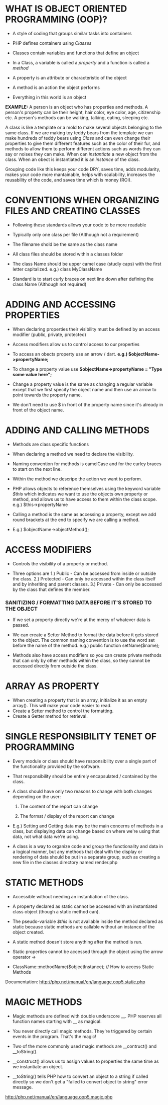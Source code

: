 # WHAT IS OBJECT ORIENTED PROGRAMMING (OOP)?

* A style of coding that groups similar tasks into containers

* PHP defines containers using *Classes*
* Classes contain variables and functions that define an object
* In a Class, a variable is called a *property* and a function is called a *method*
* A property is an attribute or characteristic of the object
* A method is an action the object performs
* Everything in this world is an object

**EXAMPLE:** A person is an object who has properties and methods.  A person's property can be their height, hair color, eye color, age, citizenship etc.  A person's methods can be walking, talking, eating, sleeping etc.

A class is like a template or a mold to make several objects belonging to the same class.  If we are making toy teddy bears from the template we can make hundreds of teddy bears using *Class* and can even change their properties to give them different features such as the color of their fur, and methods to allow them to perform different actions such as words they can say or noises they can make. When can *instantiate* a new object from the class.  When an obect is instantiated it is an *instance* of the class. 

Grouping code like this keeps your code DRY, saves time, adds modularity, makes your code more mantainable, helps with scalability, increases the reusability of the code, and saves time which is money (ROI).

# CONVENTIONS WHEN ORGANIZING FILES AND CREATING CLASSES

* Following these standards allows your code to be more readable

* Typically only one class per file (Although not a requirement)
* The filename shold be the same as the class name
* All class files should be stored within a classes folder
* The class Name should be upper camel case (studly caps) with the first letter capitalized. e.g.) class MyClassName
* Standard is to start curly braces on next line down after defining the class Name (Although not required)


# ADDING AND ACCESSING PROPERTIES

* When declaring properties their visibility must be defined by an access modifier (public, private, protected)

* Access modifiers allow us to control access to our properties
* To access an obects property use an arrow / dart. **e.g.) $objectName->propertyName;**
* To change a property value use **$objectName->propertyName = "Type some value here";**
* Change a property value is the same as changing a regular variable except that we first specify the object name and then use an arrow to point towards the property name.
* We don't need to use $ in front of the property name since it's already in front of the object name.


# ADDING AND CALLING METHODS

* Methods are class specific functions

* When declaring a method we need to declare the visibility.
* Naming convention for methods is camelCase and for the curley braces to start on the next line.
* Within the method we descripe the action we want to perform.
* PHP allows objects to reference themselves using the keyword variable *$this* which indicates we want to use the objects own property or method, and allows us to have access to them within the class scope. e.g.) $this->propertyName
* Calling a method is the same as accessing a property, except we add round brackets at the end to specify we are calling a method.
* E.g.) $objectName->objectMethod();


# ACCESS MODIFIERS

* Controls the visibility of a property or method.

* Three options are 1.) Public - Can be accessed from inside or outside the class. 2.) Protected - Can only be accessed within the class itself and by inheriting and parent classes. 3.) Private - Can only be accessed by the class that defines the member.

### SANITIZING / FORMATTING DATA BEFORE IT'S STORED TO THE OBJECT

* If we set a property directly we're at the mercy of whatever data is passed.

* We can create a Setter Method to format the data before it gets stored to the object. The common naming convention is to use the word set before the name of the method.  e.g.) public function setName($name);
* Methods also have access modifiers so you can create private methods that can only by other methods within the class, so they cannot be accessed directly from outside the class.


# ARRAY AS PROPERTY

* When creating a property that is an array, initialize it as an empty array(). This will make your code easier to read.
* Create a Setter method to control the formatting.
* Create a Getter method for retrieval.


# SINGLE RESPONSIBILITY TENET OF PROGRAMMING

* Every module or class should have responsibility over a single part of the functionality provided by the software.

* That responsibility should be entirely encapsulated / contained by the class.
* A class should have only two reasons to change with both changes depending on the user:
    1. The content of the report can change

    2. The format / display of the report can change
* E.g.) Setting and Getting data may be the main concerns of methods in a class, but displaying data can change based on where we're using that data, not what data we're using.
* A class is a way to organize code and group the functionality and data in a logical manner, but any methods that deal with the display or rendering of data should be put in a separate group, such as creating a new file in the classes directory named render.php


# STATIC METHODS

* Accessible without needing an instantiation of the class. 

* A property declared as static cannot be accessed with an instantiated class object (though a static method can).
* The pseudo-variable *$this* is not available inside the method declared as static because static methods are callable without an instance of the object created.
* A static method doesn't store anything after the method is run.
* Static properties cannot be accessed through the object using the arrow operator ->
* ClassName::methodName($objectInstance);  // How to access Static Methods

Documentation: http://php.net/manual/en/language.oop5.static.php


# MAGIC METHODS

* Magic methods are defined with double underscore __. PHP reserves all function names starting with __ as magical.

* You never directly call magic methods. They're triggered by certain events in the program. That's the magic!
* Two of the more commonly used magic methods are __contruct() and __toString().
* __construct() allows us to assign values to properties the same time as we instantiate an object.
* __toString() tells PHP how to convert an object to a string if called directly so we don't get a "failed to convert object to string" error message.

http://php.net/manual/en/language.oop5.magic.php
